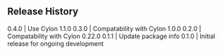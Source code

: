 ## Release History

0.4.0   | Use Cylon 1.1.0
0.3.0   | Compatability with Cylon 1.0.0
0.2.0   | Compatability with Cylon 0.22.0
0.1.1   | Update package info
0.1.0   | Initial release for ongoing development
